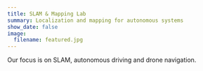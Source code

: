 ```yaml
---
title: SLAM & Mapping Lab
summary: Localization and mapping for autonomous systems
show_date: false
image:
  filename: featured.jpg
---
```

Our focus is on SLAM, autonomous driving and drone navigation.

